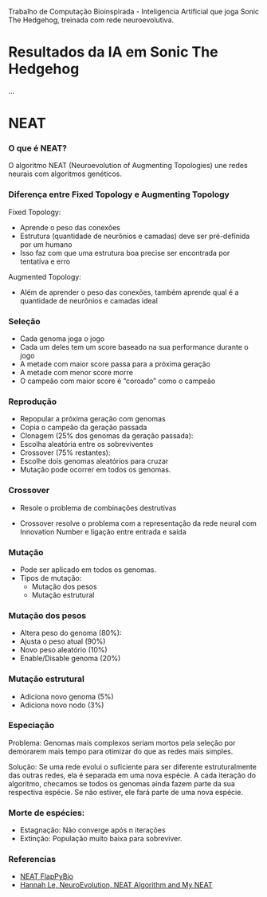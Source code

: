 Trabalho de Computação Bioinspirada - Inteligencia Artificial que joga Sonic The Hedgehog, treinada com rede neuroevolutiva.

# Resultados da IA em Sonic The Hedgehog
...

# NEAT
### O que é NEAT?
O algoritmo NEAT (Neuroevolution of Augmenting Topologies) une redes neurais com algoritmos genéticos.

### Diferença entre Fixed Topology e Augmenting Topology

Fixed Topology:
- Aprende o peso das conexões
- Estrutura (quantidade de neurônios e camadas) deve ser pré-definida por um humano 
- Isso faz com que uma estrutura boa precise ser encontrada por tentativa e erro

Augmented Topology:
- Além de aprender o peso das conexões, também aprende qual é a quantidade de neurônios e camadas ideal


### Seleção
- Cada genoma joga o jogo
- Cada um deles tem um score baseado na sua performance durante o jogo
- A metade com maior score passa para a próxima geração
- A metade com menor score morre
- O campeão com maior score é “coroado” como o campeão

### Reprodução
- Repopular a próxima geração com genomas
- Copia o campeão da geração passada
- Clonagem (25% dos genomas da geração passada):
- Escolha aleatória entre os sobreviventes
- Crossover (75% restantes):
- Escolhe dois genomas aleatórios para cruzar
- Mutação pode ocorrer em todos os genomas.

### Crossover
- Resole o problema de combinações destrutivas
![]()
![]()

- Crossover resolve o problema com a representação da rede neural com Innovation Number e ligação entre entrada e saída
![]()
![]()

### Mutação
- Pode ser aplicado em todos os genomas.
- Tipos de mutação:
  - Mutação dos pesos
  - Mutação estrutural

### Mutação dos pesos
- Altera peso do genoma (80%):
- Ajusta o peso atual (90%) 
- Novo peso aleatório (10%)
- Enable/Disable genoma (20%)

### Mutação estrutural
- Adiciona novo genoma (5%)
- Adiciona novo nodo (3%)

### Especiação

Problema: Genomas mais complexos seriam mortos pela seleção por demorarem mais tempo para otimizar do que as redes mais simples.

Solução: Se uma rede evolui o suficiente para ser diferente estruturalmente das outras redes, ela é separada em uma nova espécie.
A cada iteração do algoritmo, checamos se todos os genomas ainda fazem parte da sua  respectiva espécie.
Se não estiver, ele fará parte de uma nova espécie.

### Morte de espécies:
- Estagnação: Não converge após n iterações
- Extinção: População muito baixa para sobreviver.


### Referencias
- [NEAT FlapPyBio](https://github.com/michael-iuzzolino/FlapPyBio)
- [Hannah Le, NeuroEvolution, NEAT Algorithm and My NEAT](https://medium.com/datadriveninvestor/neuroevolution-neat-algorithm-and-my-neat-b83c5174d8b0)


